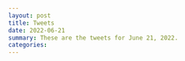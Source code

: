 ```yaml
---
layout: post
title: Tweets
date: 2022-06-21
summary: These are the tweets for June 21, 2022.
categories:
---
```


